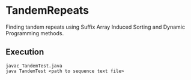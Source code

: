 # TandemRepeats
Finding tandem repeats using Suffix Array Induced Sorting and Dynamic Programming methods.

## Execution<br/>
`javac TandemTest.java`<br/>`java TandemTest <path to sequence text file>`

